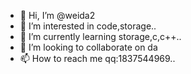 - 👋 Hi, I’m @weida2
- 👀 I’m interested in code,storage..
- 🌱 I’m currently learning storage,c,c++..
- 💞️ I’m looking to collaborate on da
- 📫 How to reach me qq:1837544969..

<!---
weida2/weida2 is a ✨ special ✨ repository because its `README.md` (this file) appears on your GitHub profile.
You can click the Preview link to take a look at your changes.
--->
